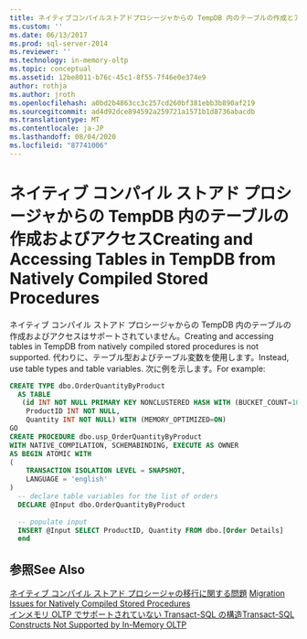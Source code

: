 ```yaml
---
title: ネイティブコンパイルストアドプロシージャからの TempDB 内のテーブルの作成とアクセス |Microsoft Docs
ms.custom: ''
ms.date: 06/13/2017
ms.prod: sql-server-2014
ms.reviewer: ''
ms.technology: in-memory-oltp
ms.topic: conceptual
ms.assetid: 12be8011-b76c-45c1-8f55-7f46e0e374e9
author: rothja
ms.author: jroth
ms.openlocfilehash: a0bd2b4863cc3c257cd260bf381ebb3b890af219
ms.sourcegitcommit: ad4d92dce894592a259721a1571b1d8736abacdb
ms.translationtype: MT
ms.contentlocale: ja-JP
ms.lasthandoff: 08/04/2020
ms.locfileid: "87741006"
---
```

# <a name="creating-and-accessing-tables-in-tempdb-from-natively-compiled-stored-procedures"></a><span data-ttu-id="f98f2-102">ネイティブ コンパイル ストアド プロシージャからの TempDB 内のテーブルの作成およびアクセス</span><span class="sxs-lookup"><span data-stu-id="f98f2-102">Creating and Accessing Tables in TempDB from Natively Compiled Stored Procedures</span></span>
  <span data-ttu-id="f98f2-103">ネイティブ コンパイル ストアド プロシージャからの TempDB 内のテーブルの作成およびアクセスはサポートされていません。</span><span class="sxs-lookup"><span data-stu-id="f98f2-103">Creating and accessing tables in TempDB from natively compiled stored procedures is not supported.</span></span> <span data-ttu-id="f98f2-104">代わりに、テーブル型およびテーブル変数を使用します。</span><span class="sxs-lookup"><span data-stu-id="f98f2-104">Instead, use table types and table variables.</span></span> <span data-ttu-id="f98f2-105">次に例を示します。</span><span class="sxs-lookup"><span data-stu-id="f98f2-105">For example:</span></span>  
  
```sql  
CREATE TYPE dbo.OrderQuantityByProduct   
  AS TABLE   
   (id INT NOT NULL PRIMARY KEY NONCLUSTERED HASH WITH (BUCKET_COUNT=100000),   
    ProductID INT NOT NULL,   
    Quantity INT NOT NULL) WITH (MEMORY_OPTIMIZED=ON)  
GO  
CREATE PROCEDURE dbo.usp_OrderQuantityByProduct   
WITH NATIVE_COMPILATION, SCHEMABINDING, EXECUTE AS OWNER  
AS BEGIN ATOMIC WITH   
(  
    TRANSACTION ISOLATION LEVEL = SNAPSHOT,  
    LANGUAGE = 'english'  
)  
  -- declare table variables for the list of orders   
  DECLARE @Input dbo.OrderQuantityByProduct  
  
  -- populate input  
  INSERT @Input SELECT ProductID, Quantity FROM dbo.[Order Details]  
  end  
```  
  
## <a name="see-also"></a><span data-ttu-id="f98f2-106">参照</span><span class="sxs-lookup"><span data-stu-id="f98f2-106">See Also</span></span>  
 <span data-ttu-id="f98f2-107">[ネイティブ コンパイル ストアド プロシージャの移行に関する問題](migration-issues-for-natively-compiled-stored-procedures.md) </span><span class="sxs-lookup"><span data-stu-id="f98f2-107">[Migration Issues for Natively Compiled Stored Procedures](migration-issues-for-natively-compiled-stored-procedures.md) </span></span>  
 [<span data-ttu-id="f98f2-108">インメモリ OLTP でサポートされていない Transact-SQL の構造</span><span class="sxs-lookup"><span data-stu-id="f98f2-108">Transact-SQL Constructs Not Supported by In-Memory OLTP</span></span>](transact-sql-constructs-not-supported-by-in-memory-oltp.md)  
  
  

